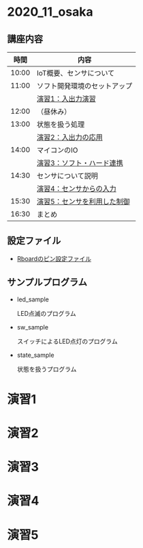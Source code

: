# 2020_11_osaka

## 講座内容

|時間|内容|
|---|---|
10:00 |IoT概要、センサについて
11:00 |ソフト開発環境のセットアップ
|     | [演習1：入出力演習](#enshuu_1)
12:00	|（昼休み）
13:00	| 状態を扱う処理
|     | [演習2：入出力の応用](#enshuu_2)
14:00	| マイコンのIO
|     | [演習3：ソフト・ハード連携](#enshuu_3)
14:30	| センサについて説明
|     | [演習4：センサからの入力](#enshuu_4)
15:30	| [演習5：センサを利用した制御](#enshuu_5)
16:30	| まとめ


## 設定ファイル

- [Rboardのピン設定ファイル](./config.rb)

## サンプルプログラム

- led_sample

  LED点滅のプログラム

- sw_sample

  スイッチによるLED点灯のプログラム

- state_sample

  状態を扱うプログラム


<a name="enshuu_1"></a>
# 演習1

<a name="enshuu_2"></a>
# 演習2

<a name="enshuu_3"></a>
# 演習3

<a name="enshuu_4"></a>
# 演習4

<a name="enshuu_5"></a>
# 演習5
